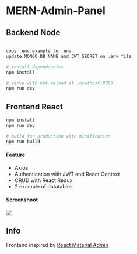 # MERN-Admin-Panel

## Backend Node

``` bash

copy .env.example to .env
update MONGO_DB_NAME and JWT_SECRET on .env file

# install dependencies
npm install

# serve with hot reload at localhost:8080
npm run dev

```

## Frontend React

``` bash
npm install
npm run dev

# build for production with minification
npm run build

```
#### Feature

* Axios
* Authentication with JWT and React Context
* CRUD with React Redux
* 2 example of datatables


#### Screenshoot
![](https://ibb.co/XXtccs6)


Info
------------
Frontend inspired by [React Material Admin](https://github.com/flatlogic/react-material-admin)